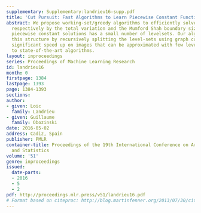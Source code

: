 ```yaml
---
supplementary: Supplementary:landrieu16-supp.pdf
title: 'Cut Pursuit: Fast Algorithms to Learn Piecewise Constant Functions'
abstract: We propose working-set/greedy algorithms to efficiently solve problems penalized
  respectively by the total variation and the Mumford Shah boundary size when the
  piecewise constant solutions has a small number of levelsets. Our algorithms exploit
  this structure by recursively splitting the level-sets using graph cuts. We obtain
  significant speed up on images that can be approximated with few levelsets compared
  to state-of-the-art algorithms.
layout: inproceedings
series: Proceedings of Machine Learning Research
id: landrieu16
month: 0
firstpage: 1384
lastpage: 1393
page: 1384-1393
sections: 
author:
- given: Loic
  family: Landrieu
- given: Guillaume
  family: Obozinski
date: 2016-05-02
address: Cadiz, Spain
publisher: PMLR
container-title: Proceedings of the 19th International Conference on Artificial Intelligence
  and Statistics
volume: '51'
genre: inproceedings
issued:
  date-parts:
  - 2016
  - 5
  - 2
pdf: http://proceedings.mlr.press/v51/landrieu16.pdf
# Format based on citeproc: http://blog.martinfenner.org/2013/07/30/citeproc-yaml-for-bibliographies/
---
```

